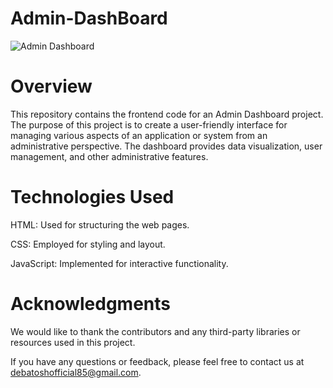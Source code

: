 # Admin-DashBoard
![Admin Dashboard](dashboard-Screenshot001.png)


# Overview
This repository contains the frontend code for an Admin Dashboard project. The purpose of this project is to create a user-friendly interface for managing various aspects of an application or system from an administrative perspective. The dashboard provides data visualization, user management, and other administrative features.
# Technologies Used
HTML: Used for structuring the web pages.

CSS: Employed for styling and layout.

JavaScript: Implemented for interactive functionality.

# Acknowledgments
We would like to thank the contributors and any third-party libraries or resources used in this project.

If you have any questions or feedback, please feel free to contact us at debatoshofficial85@gmail.com.
